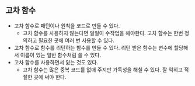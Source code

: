 ## 고차 함수

- 고차 함수로 패턴이나 원칙을 코드로 만들 수 있다.
  - 고차 함수를 사용하지 않는다면 일일이 수작업을 해야한다. 고차 함수는 한번 정의하고 필요한 곳에 여러 번 사용할 수 있다.
- 고차 함수로 함수를 리턴하는 함수를 만들 수 있다. 리턴 받은 함수는 변수에 할당해서 이름이 있는 일반 함수처럼 쓸 수 있다.
- 고차 함수를 사용하면서 잃는 것도 있다.
  - 고차 함수는 많은 중복 코드를 없애 주지만 가독성을 해칠 수 있다. 잘 익히고 적절한 곳에 써야 한다.
